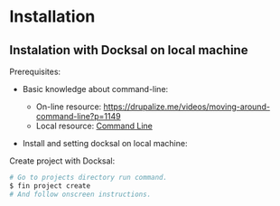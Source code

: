 # Installation

## Instalation with Docksal on local machine

Prerequisites:

* Basic knowledge about command-line:
  * On-line resource: <https://drupalize.me/videos/moving-around-command-line?p=1149>
  * Local resource: [Command Line](../command-line/README.md)

* Install and setting docksal on local machine:

Create project with Docksal:

  ```bash
  # Go to projects directory run command.
  $ fin project create
  # And follow onscreen instructions.
  ```
